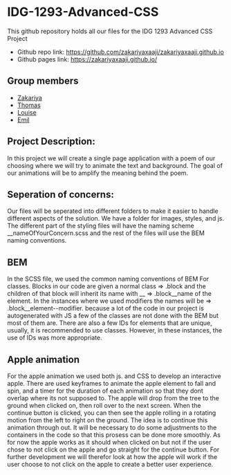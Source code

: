 # IDG-1293-Advanced-CSS
This github repository holds all our files for the IDG 1293 Advanced CSS Project 

- Github repo link: https://github.com/zakariyaxaaji/zakariyaxaaji.github.io
- Github pages link: https://zakariyaxaaji.github.io/

## Group members
* [Zakariya](https://github.com/zakariyaxaaji)
* [Thomas](https://github.com/thomaslian)
* [Louise](https://github.com/Louiseved)
* [Emil](https://github.com/emilboe)

## Project Description:       
In this project we will create a single page application with a poem of our choosing where we will try to animate the text and background. The goal of our animations will be to amplify the meaning behind the poem.

## Seperation of concerns:   
Our files will be seperated into different folders to make it easier to handle different aspects of the solution. We have a folder for images, styles, and js. The different part of the styling files will have the naming scheme __nameOfYourConcern.scss and the rest of the files will use the BEM naming conventions.

## BEM 
In the SCSS file, we used the common naming conventions of BEM For classes. Blocks in our code are given a normal class => .block and the children of that block will inherit its name with __ => .block__name of the element. In the instances where we used modifiers the names will be => .block__element--modifier. because a lot of the code in our project is autogenerated with JS a few of the classes are not done with the BEM but most of them are. There are also a few IDs for elements that are unique, usually, it is recommended to use classes. However, in these instances, the use of IDs was more appropriate. 

## Apple animation 
For the apple animation we used both js. and CSS to develop an interactive apple. There are used keyframes to animate the apple element to fall and spin, and a timer for the duration of each animation so that they dont overlap where its not supposed to. The apple will drop from the tree to the ground when clicked on, then roll over to the next screen. When the continue button is clicked, you can then see the apple rolling in a rotating motion from the left to right on the ground. The idea is to continue this animation through out. It will be necessary to do some adjustments to the containers in the code so that this prosess can be done more smoothly. As for now the apple works as it should when clicked on but not if the user chose to not click on the apple and go straight for the continue button. For further development we will therefor look at how the apple will work if the user choose to not click on the apple to create a better user experience.
